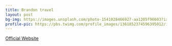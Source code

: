 ```yaml
---
title: Brandon travel
layout: post
bg-img: https://images.unsplash.com/photo-1541028466927-aa1205f96603?ixlib=rb-1.2.1&ixid=MXwxMjA3fDB8MHxwaG90by1wYWdlfHx8fGVufDB8fHw%3D&auto=format&fit=crop&w=1302&q=80
profile-pic: https://pbs.twimg.com/profile_images/1361852374596395012/isM8He5__400x400.jpg
---
```


  <div class="links">
    <a href="https://tinyurl.com/eyhxur27" class="btn btn-outline-secondary btn-lg btn-block">Official Website</a>
  </div>
